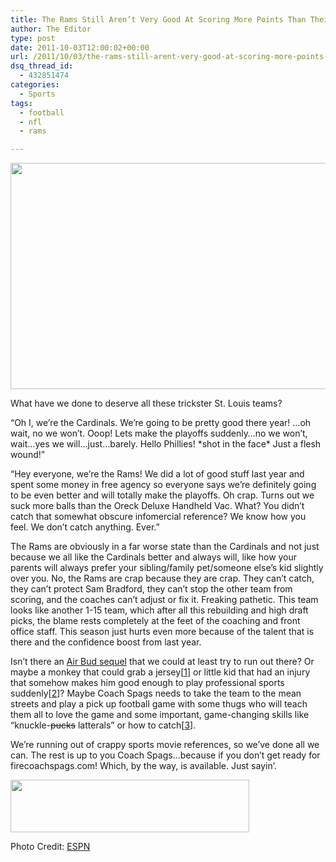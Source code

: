 ```yaml
---
title: The Rams Still Aren’t Very Good At Scoring More Points Than Their Opposing Team in the Time Allotted
author: The Editor
type: post
date: 2011-10-03T12:00:02+00:00
url: /2011/10/03/the-rams-still-arent-very-good-at-scoring-more-points-than-their-opposing-team-in-the-time-allotted/
dsq_thread_id:
  - 432851474
categories:
  - Sports
tags:
  - football
  - nfl
  - rams

---
```

[<img class="aligncenter size-full wp-image-10685" title="the_rams_suck_2011" src="http://media.punchingkitty.com/wordpress/2011/10/the_rams_suck_2011.jpg" alt="" width="600" height="362" />][1]

What have we done to deserve all these trickster St. Louis teams?

&#8220;Oh I, we&#8217;re the Cardinals. We&#8217;re going to be pretty good there year! &#8230;oh wait, no we won&#8217;t. Ooop! Lets make the playoffs suddenly&#8230;no we won&#8217;t, wait&#8230;yes we will&#8230;just&#8230;barely. Hello Phillies! \*shot in the face\* Just a flesh wound!&#8221;

&#8220;Hey everyone, we&#8217;re the Rams! We did a lot of good stuff last year and spent some money in free agency so everyone says we&#8217;re definitely going to be even better and will totally make the playoffs. Oh crap. Turns out we suck more balls than the Oreck Deluxe Handheld Vac. What? You didn&#8217;t catch that somewhat obscure infomercial reference? We know how you feel. We don&#8217;t catch anything. Ever.&#8221;

The Rams are obviously in a far worse state than the Cardinals and not just because we all like the Cardinals better and always will, like how your parents will always prefer your sibling/family pet/someone else&#8217;s kid slightly over you. No, the Rams are crap because they are crap. They can&#8217;t catch, they can&#8217;t protect Sam Bradford, they can&#8217;t stop the other team from scoring, and the coaches can&#8217;t adjust or fix it. Freaking pathetic. This team looks like another 1-15 team, which after all this rebuilding and high draft picks, the blame rests completely at the feet of the coaching and front office staff. This season just hurts even more because of the talent that is there and the confidence boost from last year.

Isn&#8217;t there an <a href="http://www.imdb.com/title/tt0118570/" target="_blank">Air Bud sequel</a> that we could at least try to run out there? Or maybe a monkey that could grab a jersey[<a href="http://www.imdb.com/title/tt0116165/" target="_blank">1</a>] or little kid that had an injury that somehow makes him good enough to play professional sports suddenly[<a href=" http://www.imdb.com/title/tt0107985/" target="_blank">2</a>]? Maybe Coach Spags needs to take the team to the mean streets and play a pick up football game with some thugs who will teach them all to love the game and some important, game-changing skills like &#8220;knuckle-<del>pucks</del> latterals&#8221; or how to catch[<a href="http://www.imdb.com/title/tt0109520/" target="_blank">3</a>].

We&#8217;re running out of crappy sports movie references, so we&#8217;ve done all we can. The rest is up to you Coach Spags&#8230;because if you don&#8217;t get ready for firecoachspags.com! Which, by the way, is available. Just sayin&#8217;.

[<img class="aligncenter size-full wp-image-10690" title="firecoachspagsdotcom" src="http://media.punchingkitty.com/wordpress/2011/10/firecoachspagsdotcom.jpg" alt="" width="382" height="84" />][2]

Photo Credit: <a href="http://scores.espn.go.com/nfl/photos?gameId=311002014&page=1#pg_4" target="_blank">ESPN</a>

 [1]: http://media.punchingkitty.com/wordpress/2011/10/the_rams_suck_2011.jpg
 [2]: http://media.punchingkitty.com/wordpress/2011/10/firecoachspagsdotcom.jpg
